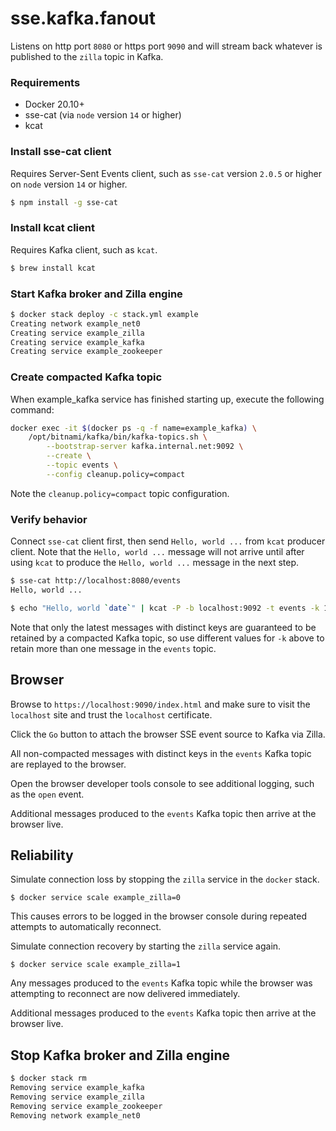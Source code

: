 # sse.kafka.fanout
Listens on http port `8080` or https port `9090` and will stream back whatever is published to the `zilla` topic in Kafka.

### Requirements
 - Docker 20.10+
 - sse-cat (via `node` version `14` or higher)
 - kcat

### Install sse-cat client
Requires Server-Sent Events client, such as `sse-cat` version `2.0.5` or higher on `node` version `14` or higher.
```bash
$ npm install -g sse-cat
```

### Install kcat client
Requires Kafka client, such as `kcat`.
```bash
$ brew install kcat
```

### Start Kafka broker and Zilla engine
```bash
$ docker stack deploy -c stack.yml example
Creating network example_net0
Creating service example_zilla
Creating service example_kafka
Creating service example_zookeeper
```

### Create compacted Kafka topic
When example_kafka service has finished starting up, execute the following command:
```bash
docker exec -it $(docker ps -q -f name=example_kafka) \
    /opt/bitnami/kafka/bin/kafka-topics.sh \
        --bootstrap-server kafka.internal.net:9092 \
        --create \
        --topic events \
        --config cleanup.policy=compact
```
Note the `cleanup.policy=compact` topic configuration.

### Verify behavior
Connect `sse-cat` client first, then send `Hello, world ...` from `kcat` producer client.
Note that the `Hello, world ...` message will not arrive until after using `kcat` to produce the `Hello, world ...` message in the next step.
```bash
$ sse-cat http://localhost:8080/events
Hello, world ...
```
```bash
$ echo "Hello, world `date`" | kcat -P -b localhost:9092 -t events -k 1
```
Note that only the latest messages with distinct keys are guaranteed to be retained by a compacted Kafka topic, so use different values for `-k` above to retain more than one message in the `events` topic.

## Browser

Browse to `https://localhost:9090/index.html` and make sure to visit the `localhost` site and trust the `localhost` certificate.

Click the `Go` button to attach the browser SSE event source to Kafka via Zilla.

All non-compacted messages with distinct keys in the `events` Kafka topic are replayed to the browser.

Open the browser developer tools console to see additional logging, such as the `open` event.

Additional messages produced to the `events` Kafka topic then arrive at the browser live.


## Reliability

Simulate connection loss by stopping the `zilla` service in the `docker` stack.

```
$ docker service scale example_zilla=0
```

This causes errors to be logged in the browser console during repeated attempts to automatically reconnect.

Simulate connection recovery by starting the `zilla` service again.

```
$ docker service scale example_zilla=1
```

Any messages produced to the `events` Kafka topic while the browser was attempting to reconnect are now delivered immediately.

Additional messages produced to the `events` Kafka topic then arrive at the browser live.

## Stop Kafka broker and Zilla engine
```bash
$ docker stack rm
Removing service example_kafka
Removing service example_zilla
Removing service example_zookeeper
Removing network example_net0
```
